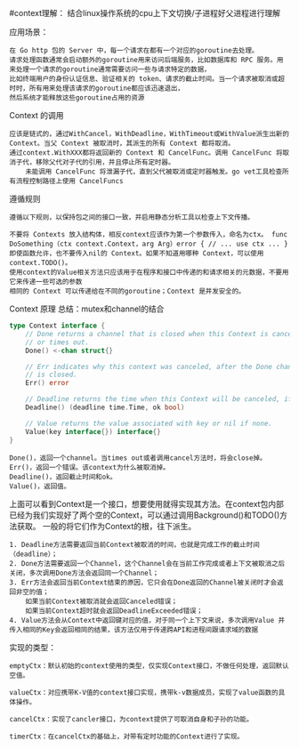 #context理解：
	结合linux操作系统的cpu上下文切换/子进程好父进程进行理解

应用场景：

	在 Go http 包的 Server 中，每一个请求在都有一个对应的goroutine去处理。
	请求处理函数通常会启动额外的goroutine用来访问后端服务，比如数据库和 RPC 服务。用来处理一个请求的goroutine通常需要访问一些与请求特定的数据，
	比如终端用户的身份认证信息、验证相关的 token、请求的截止时间。当一个请求被取消或超时时，所有用来处理该请求的goroutine都应该迅速退出，
	然后系统才能释放这些goroutine占用的资源

Context 的调用

	应该是链式的，通过WithCancel，WithDeadline，WithTimeout或WithValue派生出新的 Context。当父 Context 被取消时，其派生的所有 Context 都将取消。
	通过context.WithXXX都将返回新的 Context 和 CancelFunc。调用 CancelFunc 将取消子代，移除父代对子代的引用，并且停止所有定时器。
		未能调用 CancelFunc 将泄漏子代，直到父代被取消或定时器触发。go vet工具检查所有流程控制路径上使用 CancelFuncs

遵循规则

	遵循以下规则，以保持包之间的接口一致，并启用静态分析工具以检查上下文传播。

	不要将 Contexts 放入结构体，相反context应该作为第一个参数传入，命名为ctx。 func DoSomething（ctx context.Context，arg Arg）error { // ... use ctx ... }
	即使函数允许，也不要传入nil的 Context。如果不知道用哪种 Context，可以使用context.TODO()。
	使用context的Value相关方法只应该用于在程序和接口中传递的和请求相关的元数据，不要用它来传递一些可选的参数
	相同的 Context 可以传递给在不同的goroutine；Context 是并发安全的。
Context 原理
	总结：mutex和channel的结合

```go
type Context interface {
	// Done returns a channel that is closed when this Context is canceled
	// or times out.
	Done() <-chan struct{}

	// Err indicates why this context was canceled, after the Done channel
	// is closed.
	Err() error

	// Deadline returns the time when this Context will be canceled, if any.
	Deadline() (deadline time.Time, ok bool)

	// Value returns the value associated with key or nil if none.
	Value(key interface{}) interface{}
}
```
	Done()，返回一个channel。当times out或者调用cancel方法时，将会close掉。
	Err()，返回一个错误。该context为什么被取消掉。
	Deadline()，返回截止时间和ok。
	Value()，返回值。

上面可以看到Context是一个接口，想要使用就得实现其方法。在context包内部已经为我们实现好了两个空的Context，可以通过调用Background()和TODO()方法获取。
	一般的将它们作为Context的根，往下派生。

	1. Deadline方法需要返回当前Context被取消的时间，也就是完成工作的截止时间（deadline）；
	2. Done方法需要返回一个Channel，这个Channel会在当前工作完成或者上下文被取消之后关闭，多次调用Done方法会返回同一个Channel；
	3. Err方法会返回当前Context结束的原因，它只会在Done返回的Channel被关闭时才会返回非空的值；
		如果当前Context被取消就会返回Canceled错误；
		如果当前Context超时就会返回DeadlineExceeded错误；
	4. Value方法会从Context中返回键对应的值，对于同一个上下文来说，多次调用Value 并传入相同的Key会返回相同的结果，该方法仅用于传递跨API和进程间跟请求域的数据
实现的类型：

	emptyCtx：默认初始的context使用的类型，仅实现Context接口，不做任何处理，返回默认空值。

	valueCtx：对应携带K-V值的context接口实现，携带k-v数据成员，实现了value函数的具体操作。

	cancelCtx：实现了cancler接口，为context提供了可取消自身和子孙的功能。

	timerCtx：在cancelCtx的基础上，对带有定时功能的Context进行了实现。

